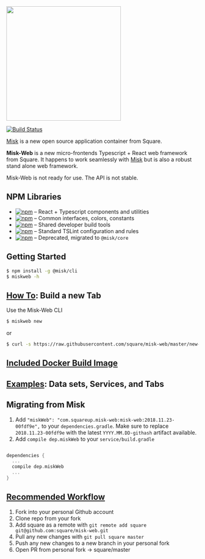 <img src="https://raw.githubusercontent.com/square/misk/master/misk.png" width="300">

[![Build Status](https://travis-ci.com/square/misk-web.svg?branch=master)](https://travis-ci.org/square/misk-web)

[Misk](https://github.com/square/misk) is a new open source application container from Square.

**Misk-Web** is a new micro-frontends Typescript + React web framework from Square. It happens to work seamlessly with [Misk](https://github.com/square/misk) but is also a robust stand alone web framework.

Misk-Web is not ready for use. The API is not stable.

## NPM Libraries

- [![npm](https://img.shields.io/npm/v/@misk/core.svg?label=@misk/core)](https://www.npmjs.com/package/@misk/core) &ndash; React + Typescript components and utilities
- [![npm](https://img.shields.io/npm/v/@misk/common.svg?label=@misk/common)](https://www.npmjs.com/package/@misk/common) &ndash; Common interfaces, colors, constants
- [![npm](https://img.shields.io/npm/v/@misk/dev.svg?label=@misk/dev)](https://www.npmjs.com/package/@misk/dev) &ndash; Shared developer build tools
- [![npm](https://img.shields.io/npm/v/@misk/tslint.svg?label=@misk/tslint)](https://www.npmjs.com/package/@misk/tslint) &ndash; Standard TSLint configuration and rules
- [![npm](https://img.shields.io/npm/v/@misk/components.svg?label=@misk/components)](https://www.npmjs.com/package/@misk/components) &ndash; Deprecated, migrated to `@misk/core`

## Getting Started

```Bash
$ npm install -g @misk/cli
$ miskweb -h
```

## [How To](HOWTO.md): Build a new Tab

Use the Misk-Web CLI

```Bash
$ miskweb new
```

or

```Bash
$ curl -s https://raw.githubusercontent.com/square/misk-web/master/new-tab/get-new-tab.sh | bash -s && ./new-tab.sh
```

## [Included Docker Build Image](docker/)

## [Examples](examples/): Data sets, Services, and Tabs

## Migrating from Misk

1. Add `"miskWeb": "com.squareup.misk-web:misk-web:2018.11.23-00fdf9e",` to your `dependencies.gradle`. Make sure to replace `2018.11.23-00fdf9e` with the latest `YYYY.MM.DD-githash` artifact available.
1. Add `compile dep.miskWeb` to your `service/build.gradle`

```Groovy

dependencies {
  ...
  compile dep.miskWeb
  ...
}

```

## [Recommended Workflow](https://blog.scottlowe.org/2015/01/27/using-fork-branch-git-workflow/)

1. Fork into your personal Github account
1. Clone repo from your fork
1. Add square as a remote with `git remote add square git@github.com:square/misk-web.git`
1. Pull any new changes with `git pull square master`
1. Push any new changes to a new branch in your personal fork
1. Open PR from personal fork -> square/master
